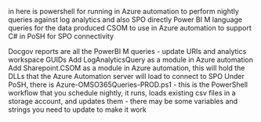 in here is
powershell for running in Azure automation to perform nightly queries against log analytics and also SPO directly
Power BI M language queries for the data produced
CSOM to use in Azure automation to support C# in PoSH for SPO connectivity

Docgov reports are all the PowerBI M queries - update URIs and analytics workspace GUIDs
Add LogAnalyticsQuery as a module in Azure automation
Add Sharepoint.CSOM as a module in Azure automation, this will hold the DLLs that the Azure Automation server will load to connect to SPO
Under PoSH, there is Azure-OMSO365Queries-PROD.ps1 - this is the PowerShell workflow that you schedule nightly, it runs, loads existing csv files in a storage account, and updates them - there may be some variables and strings you need to update to make it work
